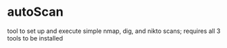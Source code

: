 # autoScan
tool to set up and execute simple nmap, dig, and nikto scans; requires all 3 tools to be installed
